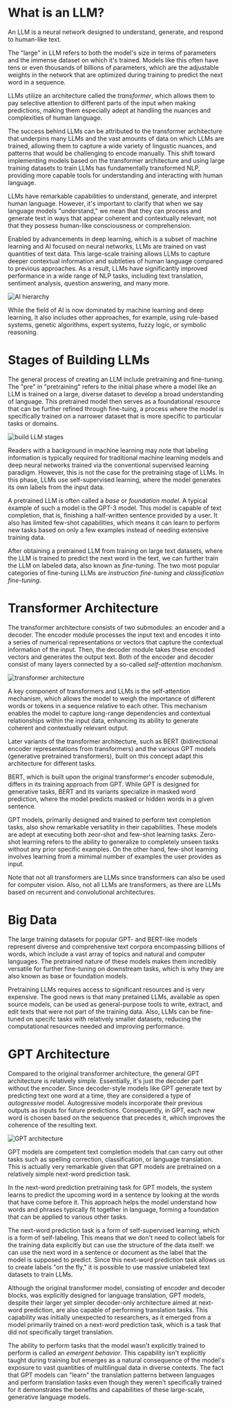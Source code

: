 # What is an LLM?
An LLM is a neural network designed to understand, generate, and respond to human-like text.

The "large" in LLM refers to both the model's size in terms of parameters and the immense dataset on which it's trained. Models like this often have tens or even thousands of billions of parameters, which are the adjustable weights in the network that are optimized during training to predict the next word in a sequence.

LLMs utilize an architecture called the *transformer*, which allows them to pay selective attention to different parts of the input when making predictions, making them especially adept at handling the nuances and complexities of human language.

The success behind LLMs can be attributed to the transformer architecture that underpins many LLMs and the vast amounts of data on which LLMs are trained, allowing them to capture a wide variety of lingustic nuances, and patterns that would be challenging to encode manually. This shift toward implementing models based on the transformer architecture and using large training datasets to train LLMs has fundamentally transformed NLP, providing more capable tools for understanding and interacting with human language.

LLMs have remarkable capabilities to understand, generate, and interpret human language. However, it's important to clarify that when we say language models "understand," we mean that they can process and generate text in ways that appear coherent and contextually relevant, not that they possess human-like consciousness or comprehension.

Enabled by advancements in deep learning, which is a subset of machine learning and AI focused on neural networks, LLMs are trained on vast quantities of text data. This large-scale training allows LLMs to capture deeper contextual information and subtleties of human language compared to previous approaches. As a result, LLMs have significantly improved performance in a wide range of NLP tasks, including text translation, sentiment analysis, question answering, and many more.

![AI hierarchy](/assets/images/build_llm_from_scratch/build-llm-from-scratch-introduction-ai-hierarchy.jpeg)

While the field of AI is now dominated by machine learning and deep learning, it also includes other approaches, for example, using rule-based systems, genetic algorithms, expert systems, fuzzy logic, or symbolic reasoning.

# Stages of Building LLMs
The general process of creating an LLM include pretraining and fine-tuning. The "pre" in "pretraining" refers to the initial phase where a model like an LLM is trained on a large, diverse dataset to develop a broad understanding of language. This pretrained model then serves as a foundational resource that can be further refined through fine-tuing, a process where the model is specifically trained on a narrower dataset that is more specific to particular tasks or domains.

![build LLM stages](/assets/images/build_llm_from_scratch/build-llm-from-scratch-introduction-build-llm-stages.jpeg)

Readers with a background in machine learning may note that labeling information is typically required for traditional machine learning models and deep neural networks trained via the conventional supervised learning paradigm. However, this is not the case for the pretraining stage of LLMs. In this phase, LLMs use self-supervised learning, where the model generates its own labels from the input data.

A pretrained LLM is often called a *base* or *foundation model*. A typical example of such a model is the GPT-3 model. This model is capable of text completion, that is, finishing a half-written sentence provided by a user. It also has limited few-shot capabilities, which means it can learn to perform new tasks based on only a few examples instead of needing extensive training data.

After obtaining a pretrained LLM from training on large text datasets, where the LLM is trained to predict the next word in the text, we can further train the LLM on labeled data, also known as *fine-tuning*. The two most popular categories of fine-tuning LLMs are *instruction fine-tuning* and *classification fine-tuning*.

# Transformer Architecture
The transformer architecture consists of two submodules: an encoder and a decoder. The encoder module processes the input text and encodes it into a series of numerical representations or vectors that capture the contextual information of the input. Then, the decoder module takes these encoded vectors and generates the output text. Both of the encoder and decoder consist of many layers connected by a so-called *self-attention machanism*.

![transformer architecture](/assets/images/build_llm_from_scratch/build-llm-from-scratch-introduction-transformer-architecture.jpeg)

A key component of transformers and LLMs is the self-attention mechanism, which allows the model to weigh the importance of different words or tokens in a sequence relative to each other. This mechanism enables the model to capture long-range dependencies and contextual relationships within the input data, enhancing its ability to generate coherent and contextually relevant output.

Later variants of the transformer architecture, such as BERT (bidirectional encoder representations from transformers) and the various GPT models (generative pretrained transformers), built on this concept adapt this architecture for different tasks. 

BERT, which is built upon the original transformer's encoder submodule, differs in its training approach from GPT. While GPT is designed for generative tasks, BERT and its variants specialize in masked word prediction, where the model predicts masked or hidden words in a given sentence.

GPT models, primarily designed and trained to perform text completion tasks, also show remarkable versatility in their capabilities. These models are adept at executing both zeor-shot and few-shot learning tasks. Zero-shot learning refers to the ability to generalize to completely unseen tasks without any prior specific examples. On the other hand, few-shot learning involves learning from a mimimal number of examples the user provides as input.

Note that not all transformers are LLMs since transformers can also be used for computer vision. Also, not all LLMs are transformers, as there are LLMs based on recurrent and convolutional architectures.

# Big Data
The large training datasets for popular GPT- and BERT-like models represent diverse and comprehensive text corpora encompassing billions of words, which include a vast array of topics and natural and computer languages. The pretrained nature of these models makes them incredibly versatile for further fine-tuning on downstream tasks, which is why they are also known as base or foundation models. 

Pretraining LLMs requires access to significant resources and is very expensive. The good news is that many pretained LLMs, available as open source models, can be used as general-purpose tools to write, extract, and edit texts that were not part of the training data. Also, LLMs can be fine-tuned on specifc tasks with relatively smaller datasets, reducing the computational resources needed and improving performance.

# GPT Architecture
Compared to the original transformer architecture, the general GPT architecture is relatively simple. Essentially, it's just the decoder part without the encoder. Since decoder-style models like GPT generate text by predicting text one word at a time, they are considered a type of *autogressive* model. Autogressive models incorporate their previous outputs as inputs for future predictions. Consequently, in GPT, each new word is chosen based on the sequence that precedes it, which improves the coherence of the resulting text.

![GPT architecture](/assets/images/build_llm_from_scratch/build-llm-from-scratch-introduction-gpt-architecture.jpeg)

GPT models are competent text completion models that can carry out other tasks such as spelling correction, classification, or language translation. This is actually very remarkable given that GPT models are pretrained on a relatively simple next-word prediction task.

In the next-word prediction pretraining task for GPT models, the system learns to predict the upcoming word in a sentence by looking at the words that have come before it. This approach helps the model understand how words and phrases typically fit together in language, forming a foundation that can be applied to various other tasks.

The next-word prediction task is a form of self-supervised learning, which is a form of self-labeling. This means that we don't need to collect labels for the training data explicitly but can use the structure of the data itself: we can use the next word in a sentence or document as the label that the model is supposed to predict. Since this next-word prediction task allows us to create labels "on the fly," it is possible to use massive unlabeled text datasets to train LLMs.

Although the original transformer model, consisting of encoder and decoder blocks, was explicitly designed for language translation, GPT models, despite their larger yet simpler decoder-only architecture aimed at next-word prediction, are also capable of performing translation tasks. This capability was initially unexpected to researchers, as it emerged from a model primarily trained on a next-word prediction task, which is a task that did not specifically target translation.

The ability to perform tasks that the model wasn't explicitly trained to perform is called an *emergent behavior*. This capability isn't explicitly taught during training but emerges as a natural consequence of the model's exposure to vast quantities of multilingual data in diverse contexts. The fact that GPT models can "learn" the translation patterns between languages and perform translation tasks even though they weren't specifically trained for it demonstrates the benefits and capabilities of these large-scale, generative language models.
